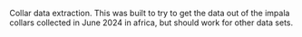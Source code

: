 Collar data extraction. 
This was built to try to get the data out of the impala collars collected in June 2024 in africa, but should work for other data sets. 

